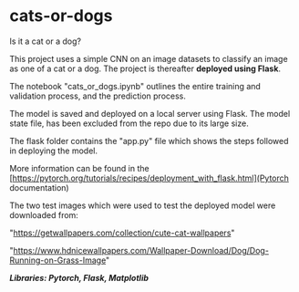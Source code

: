 # cats-or-dogs 
Is it a cat or a dog?

This project uses a simple CNN on an image datasets to classify an image as one of a cat or a dog. The project is thereafter **deployed using Flask**.

The notebook "cats_or_dogs.ipynb" outlines the entire training and validation process, and the prediction process.

The model is saved and deployed on a local server using Flask. The model state file, has been excluded from the repo due to its large size. 

The flask folder contains the "app.py" file which shows the steps followed in deploying the model. 

More information can be found in the [https://pytorch.org/tutorials/recipes/deployment_with_flask.html](Pytorch documentation) 

The two test images which were used to test the deployed model were downloaded from:

"https://getwallpapers.com/collection/cute-cat-wallpapers"

"https://www.hdnicewallpapers.com/Wallpaper-Download/Dog/Dog-Running-on-Grass-Image"

***Libraries: Pytorch, Flask, Matplotlib***
